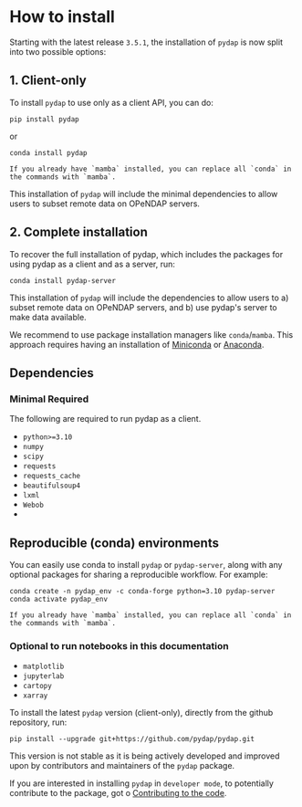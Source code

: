 # How to install

Starting with the latest release `3.5.1`, the installation of `pydap` is now split into two possible options:

## 1. Client-only
To install `pydap` to use only as a client API, you can do:


```shell
pip install pydap
```
or

```shell
conda install pydap
```

```{note}
If you already have `mamba` installed, you can replace all `conda` in the commands with `mamba`.
```
This installation of `pydap` will include the minimal dependencies to allow users to subset remote data on OPeNDAP servers.

## 2. Complete installation
To recover the full installation of pydap, which includes the packages for using pydap as a client and as a server, run:

```shell
conda install pydap-server
```

This installation of `pydap` will include the dependencies to allow users to a) subset remote data on OPeNDAP servers, and b) use pydap's server to make data available.


We recommend to use package installation managers like `conda`/`mamba`. This approach requires having an installation of [Miniconda](https://docs.anaconda.com/miniconda/) or [Anaconda](https://docs.anaconda.com/anaconda/install/).


## Dependencies
### Minimal Required
The following are required to run pydap as a client.

- `python>=3.10`
- `numpy`
- `scipy`
- `requests`
- `requests_cache`
- `beautifulsoup4`
- `lxml`
- `Webob`
-
## Reproducible (conda) environments

You can easily use conda to install `pydap` or `pydap-server`, along with any optional packages for sharing a reproducible workflow. For example:

```shell
conda create -n pydap_env -c conda-forge python=3.10 pydap-server
conda activate pydap_env
```

```{note}
If you already have `mamba` installed, you can replace all `conda` in the commands with `mamba`.
```

### Optional to run notebooks in this documentation
- `matplotlib`
- `jupyterlab`
- `cartopy`
- `xarray`




To install the latest `pydap` version (client-only), directly from the github repository, run:

```shell
pip install --upgrade git+https://github.com/pydap/pydap.git
```

This version is not stable as it is being actively developed and improved upon by contributors and maintainers of the `pydap` package.

If you are interested in installing `pydap` in `developer mode`, to potentially contribute to the package, got o [Contributing to the code](contribute/contr_cod.md).
